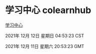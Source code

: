 # 学习中心 colearnhub
[学习中心](http://59.174.25.102:56308/colearnhub/)

2021年 12月 12日 星期日 04:53:23 CST

2021年 12月 11日 星期六 20:53:23 GMT
